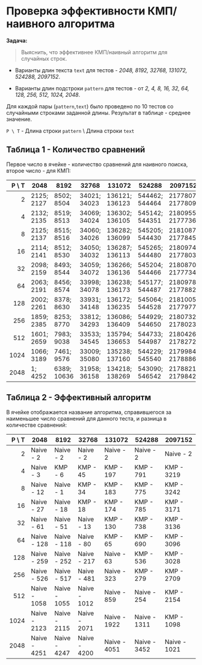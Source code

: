 # Проверка эффективности КМП/наивного алгоритма

**Задача:**

 > Выяснить, что эффективнее КМП/наивный алгоритм для случайных строк.

 - Варианты длин текста `text` для тестов - *2048, 8192, 32768, 131072, 524288, 2097152*. 

 - Варианты длин подстроки `pattern` для тестов - от *2, 4, 8, 16, 32, 64, 128, 256, 512, 1024, 2048*.

Для каждой пары (`pattern`,`text`) было проведено по 10 тестов со случайными строками заданной длины. Результат в таблице - среднее значение. 

`P \ T` - Длина строки `pattern` \ Длина строки `text`  


## Таблица 1 - Количество сравнений 

Первое число в ячейке - количество сравнений для наивного поиска, второе число - для КМП:  

| P \ T|              2048  |              8192  |             32768  |            131072  |            524288  |           2097152  |
|-----:|--------------------|--------------------|--------------------|--------------------|--------------------|--------------------|
|    2 |    2125;     2127  |    8502;     8504  |   34021;    34023  |  136121;   136123  |  544462;   544464  | 2177807;  2177809  |
|    4 |    2132;     2135  |    8519;     8513  |   34069;    34024  |  136302;   136105  |  545142;   544351  | 2180955;  2177736  |
|    8 |    2125;     2137  |    8515;     8516  |   34060;    34026  |  136282;   136099  |  545205;   544430  | 2181087;  2177845  |
|   16 |    2114;     2141  |    8512;     8530  |   34050;    34032  |  136287;   136113  |  545265;   544480  | 2180974;  2177803  |
|   32 |    2098;     2159  |    8493;     8544  |   34059;    34072  |  136266;   136136  |  545204;   544466  | 2180870;  2177734  |
|   64 |    2063;     2191  |    8456;     8574  |   33998;    34078  |  136238;   136173  |  545177;   544487  | 2180978;  2177882  |
|  128 |    2002;     2261  |    8378;     8630  |   33931;    34148  |  136172;   136235  |  545064;   544528  | 2181005;  2177977  |
|  256 |    1859;     2385  |    8253;     8770  |   33812;    34293  |  136086;   136409  |  544929;   544650  | 2180732;  2178023  |
|  512 |    1601;     2659  |    7983;     9038  |   33533;    34545  |  135794;   136653  |  544733;   544987  | 2180426;  2178272  |
| 1024 |    1066;     3189  |    7461;     9576  |   33009;    35080  |  135238;   137160  |  544229;   545540  | 2179984;  2178886  |
| 2048 |       1;     4252  |    6389;    10636  |   31958;    36158  |  134218;   138269  |  543090;   546542  | 2178821;  2179842  |

## Таблица 2 - Эффективный алгоритм

В ячейке отображается название алгоритма, справившегося за наименьшее число сравнений для данного теста, и разница в количестве сравнений: 

| P \ T|              2048  |              8192  |             32768  |            131072  |            524288  |           2097152  |
|-----:|--------------------|--------------------|--------------------|--------------------|--------------------|--------------------|
|    2 | Naive -         2  | Naive -         2  | Naive -         2  | Naive -         2  | Naive -         2  | Naive -         2  | 
|    4 | Naive -         3  |  KMP  -         6  |  KMP  -        45  |  KMP  -       197  |  KMP  -       791  |  KMP  -      3219  | 
|    8 | Naive -        12  | Naive -         1  |  KMP  -        34  |  KMP  -       183  |  KMP  -       775  |  KMP  -      3242  | 
|   16 | Naive -        27  | Naive -        18  |  KMP  -        18  |  KMP  -       174  |  KMP  -       785  |  KMP  -      3171  | 
|   32 | Naive -        61  | Naive -        51  | Naive -        13  |  KMP  -       130  |  KMP  -       738  |  KMP  -      3136  | 
|   64 | Naive -       128  | Naive -       118  | Naive -        80  |  KMP  -        65  |  KMP  -       690  |  KMP  -      3096  | 
|  128 | Naive -       259  | Naive -       252  | Naive -       217  | Naive -        63  |  KMP  -       536  |  KMP  -      3028  | 
|  256 | Naive -       526  | Naive -       517  | Naive -       481  | Naive -       323  |  KMP  -       279  |  KMP  -      2709  | 
|  512 | Naive -      1058  | Naive -      1055  | Naive -      1012  | Naive -       859  | Naive -       254  |  KMP  -      2154  | 
| 1024 | Naive -      2123  | Naive -      2115  | Naive -      2071  | Naive -      1922  | Naive -      1311  |  KMP  -      1098  | 
| 2048 | Naive -      4251  | Naive -      4247  | Naive -      4200  | Naive -      4051  | Naive -      3452  | Naive -      1021  | 

